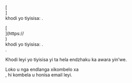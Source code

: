 [<br host>] <br action> khodi yo tiyisisa: . <br code>

[<br host>](https://<br host>) <br action> khodi yo tiyisisa: . <br code>.

Khodi leyi yo tiyisisa yi ta hela endzhaku ka awara yin’we.

Loko u nga endlanga xikombelo xa <br action>, hi kombela u honisa email leyi.
